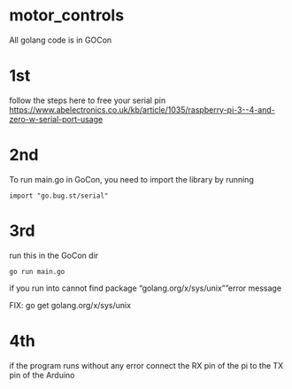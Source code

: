 # motor_controls
All golang code is in GOCon

# 1st
follow the steps here to free your serial pin https://www.abelectronics.co.uk/kb/article/1035/raspberry-pi-3--4-and-zero-w-serial-port-usage

# 2nd
To run main.go in GoCon, you need to import the library by running 
    
    import "go.bug.st/serial"
    
# 3rd 
run this in the GoCon dir

    go run main.go

if you run into cannot find package “golang.org/x/sys/unix””error message
  
  FIX: go get golang.org/x/sys/unix

# 4th 
if the program runs without any error connect the RX pin of the pi to the TX pin of the Arduino
